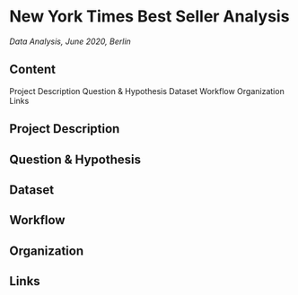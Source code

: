 # New York Times Best Seller Analysis

*Data Analysis, June 2020, Berlin*

## Content
Project Description
Question & Hypothesis
Dataset
Workflow
Organization
Links

## Project Description



## Question & Hypothesis



## Dataset



## Workflow



## Organization



## Links
